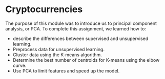 # Cryptocurrencies
The purpose of this module was to introduce us to principal component analysis, or PCA. To complete this assignment, we learned how to:
- describe the differences between supervised and unsupervised learning.
- Preprocess data for unsupervised learning.
- Cluster data using the K-means algorithm.
- Determine the best number of centroids for K-means using the elbow curve.
- Use PCA to limit features and speed up the model.
